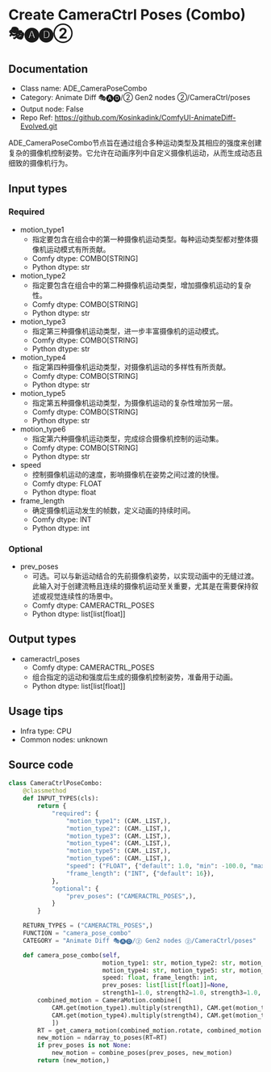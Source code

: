 # Create CameraCtrl Poses (Combo) 🎭🅐🅓②
## Documentation
- Class name: ADE_CameraPoseCombo
- Category: Animate Diff 🎭🅐🅓/② Gen2 nodes ②/CameraCtrl/poses
- Output node: False
- Repo Ref: https://github.com/Kosinkadink/ComfyUI-AnimateDiff-Evolved.git

ADE_CameraPoseCombo节点旨在通过组合多种运动类型及其相应的强度来创建复杂的摄像机控制姿势。它允许在动画序列中自定义摄像机运动，从而生成动态且细致的摄像机行为。

## Input types
### Required
- motion_type1
    - 指定要包含在组合中的第一种摄像机运动类型。每种运动类型都对整体摄像机运动模式有所贡献。
    - Comfy dtype: COMBO[STRING]
    - Python dtype: str
- motion_type2
    - 指定要包含在组合中的第二种摄像机运动类型，增加摄像机运动的复杂性。
    - Comfy dtype: COMBO[STRING]
    - Python dtype: str
- motion_type3
    - 指定第三种摄像机运动类型，进一步丰富摄像机的运动模式。
    - Comfy dtype: COMBO[STRING]
    - Python dtype: str
- motion_type4
    - 指定第四种摄像机运动类型，对摄像机运动的多样性有所贡献。
    - Comfy dtype: COMBO[STRING]
    - Python dtype: str
- motion_type5
    - 指定第五种摄像机运动类型，为摄像机运动的复杂性增加另一层。
    - Comfy dtype: COMBO[STRING]
    - Python dtype: str
- motion_type6
    - 指定第六种摄像机运动类型，完成综合摄像机控制的运动集。
    - Comfy dtype: COMBO[STRING]
    - Python dtype: str
- speed
    - 控制摄像机运动的速度，影响摄像机在姿势之间过渡的快慢。
    - Comfy dtype: FLOAT
    - Python dtype: float
- frame_length
    - 确定摄像机运动发生的帧数，定义动画的持续时间。
    - Comfy dtype: INT
    - Python dtype: int

### Optional
- prev_poses
    - 可选。可以与新运动结合的先前摄像机姿势，以实现动画中的无缝过渡。此输入对于创建流畅且连续的摄像机运动至关重要，尤其是在需要保持叙述或视觉连续性的场景中。
    - Comfy dtype: CAMERACTRL_POSES
    - Python dtype: list[list[float]]

## Output types
- cameractrl_poses
    - Comfy dtype: CAMERACTRL_POSES
    - 组合指定的运动和强度后生成的摄像机控制姿势，准备用于动画。
    - Python dtype: list[list[float]]

## Usage tips
- Infra type: CPU
- Common nodes: unknown

## Source code
```python
class CameraCtrlPoseCombo:
    @classmethod
    def INPUT_TYPES(cls):
        return {
            "required": {
                "motion_type1": (CAM._LIST,),
                "motion_type2": (CAM._LIST,),
                "motion_type3": (CAM._LIST,),
                "motion_type4": (CAM._LIST,),
                "motion_type5": (CAM._LIST,),
                "motion_type6": (CAM._LIST,),
                "speed": ("FLOAT", {"default": 1.0, "min": -100.0, "max": 100.0, "step": 0.01}),
                "frame_length": ("INT", {"default": 16}),
            },
            "optional": {
                "prev_poses": ("CAMERACTRL_POSES",),
            }
        }

    RETURN_TYPES = ("CAMERACTRL_POSES",)
    FUNCTION = "camera_pose_combo"
    CATEGORY = "Animate Diff 🎭🅐🅓/② Gen2 nodes ②/CameraCtrl/poses"

    def camera_pose_combo(self,
                          motion_type1: str, motion_type2: str, motion_type3: str,
                          motion_type4: str, motion_type5: str, motion_type6: str,
                          speed: float, frame_length: int,
                          prev_poses: list[list[float]]=None,
                          strength1=1.0, strength2=1.0, strength3=1.0, strength4=1.0, strength5=1.0, strength6=1.0):
        combined_motion = CameraMotion.combine([
            CAM.get(motion_type1).multiply(strength1), CAM.get(motion_type2).multiply(strength2), CAM.get(motion_type3).multiply(strength3),
            CAM.get(motion_type4).multiply(strength4), CAM.get(motion_type5).multiply(strength5), CAM.get(motion_type6).multiply(strength6)
            ])
        RT = get_camera_motion(combined_motion.rotate, combined_motion.translate, speed, frame_length)
        new_motion = ndarray_to_poses(RT=RT)
        if prev_poses is not None:
            new_motion = combine_poses(prev_poses, new_motion)
        return (new_motion,)